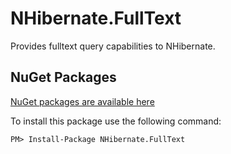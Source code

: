 # NHibernate.FullText
Provides fulltext query capabilities to NHibernate.

## NuGet Packages
[NuGet packages are available here](https://www.nuget.org/packages/NHibernate.FullText/)

To install this package use the following command:
```
PM> Install-Package NHibernate.FullText
``` 